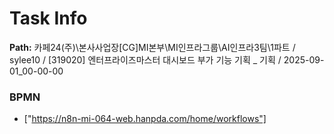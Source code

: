 # Task Info

**Path:** 카페24(주)\본사사업장\[CG]MI본부\MI인프라그룹\AI인프라3팀\1파트 / sylee10 / [319020] 엔터프라이즈마스터 대시보드 부가 기능 기획 _ 기획 / 2025-09-01_00-00-00

### BPMN
- ["https://n8n-mi-064-web.hanpda.com/home/workflows"]

